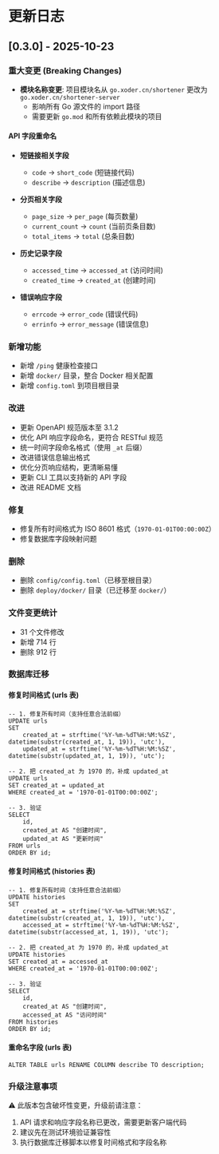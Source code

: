 # 更新日志

## [0.3.0] - 2025-10-23

### 重大变更 (Breaking Changes)
- **模块名称变更**: 项目模块名从 `go.xoder.cn/shortener` 更改为 `go.xoder.cn/shortener-server`
  - 影响所有 Go 源文件的 import 路径
  - 需要更新 `go.mod` 和所有依赖此模块的项目

#### API 字段重命名
- **短链接相关字段**
  - `code` → `short_code` (短链接代码)
  - `describe` → `description` (描述信息)
  
- **分页相关字段**
  - `page_size` → `per_page` (每页数量)
  - `current_count` → `count` (当前页条目数)
  - `total_items` → `total` (总条目数)
  
- **历史记录字段**
  - `accessed_time` → `accessed_at` (访问时间)
  - `created_time` → `created_at` (创建时间)

- **错误响应字段**
  - `errcode` → `error_code` (错误代码)
  - `errinfo` → `error_message` (错误信息)

### 新增功能
- 新增 `/ping` 健康检查接口
- 新增 `docker/` 目录，整合 Docker 相关配置
- 新增 `config.toml` 到项目根目录

### 改进
- 更新 OpenAPI 规范版本至 3.1.2
- 优化 API 响应字段命名，更符合 RESTful 规范
- 统一时间字段命名格式（使用 `_at` 后缀）
- 改进错误信息输出格式
- 优化分页响应结构，更清晰易懂
- 更新 CLI 工具以支持新的 API 字段
- 改进 README 文档

### 修复
- 修复所有时间格式为 ISO 8601 格式（`1970-01-01T00:00:00Z`）
- 修复数据库字段映射问题

### 删除
- 删除 `config/config.toml`（已移至根目录）
- 删除 `deploy/docker/` 目录（已迁移至 `docker/`）

### 文件变更统计
- 31 个文件修改
- 新增 714 行
- 删除 912 行

### 数据库迁移

#### 修复时间格式 (urls 表)
```sqlite
-- 1. 修复所有时间（支持任意合法前缀）
UPDATE urls
SET
    created_at = strftime('%Y-%m-%dT%H:%M:%SZ', datetime(substr(created_at, 1, 19)), 'utc'),
    updated_at = strftime('%Y-%m-%dT%H:%M:%SZ', datetime(substr(updated_at, 1, 19)), 'utc');

-- 2. 把 created_at 为 1970 的，补成 updated_at
UPDATE urls
SET created_at = updated_at
WHERE created_at = '1970-01-01T00:00:00Z';

-- 3. 验证
SELECT 
    id,
    created_at AS "创建时间",
    updated_at AS "更新时间"
FROM urls 
ORDER BY id;
```

#### 修复时间格式 (histories 表)
```sqlite
-- 1. 修复所有时间（支持任意合法前缀）
UPDATE histories
SET
    created_at = strftime('%Y-%m-%dT%H:%M:%SZ', datetime(substr(created_at, 1, 19)), 'utc'),
    accessed_at = strftime('%Y-%m-%dT%H:%M:%SZ', datetime(substr(accessed_at, 1, 19)), 'utc');

-- 2. 把 created_at 为 1970 的，补成 updated_at
UPDATE histories
SET created_at = accessed_at
WHERE created_at = '1970-01-01T00:00:00Z';

-- 3. 验证
SELECT 
    id,
    created_at AS "创建时间",
    accessed_at AS "访问时间"
FROM histories 
ORDER BY id;
```

#### 重命名字段 (urls 表)
```sqlite
ALTER TABLE urls RENAME COLUMN describe TO description;
```

### 升级注意事项
⚠️ 此版本包含破坏性变更，升级前请注意：
1. API 请求和响应字段名称已更改，需要更新客户端代码
2. 建议先在测试环境验证兼容性
3. 执行数据库迁移脚本以修复时间格式和字段名称